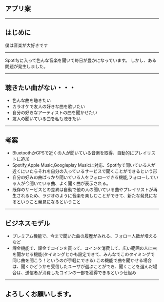## アプリ案

---

## はじめに

僕は音楽が大好きです

---

Spotifyに入って色んな音楽を聞いて毎日が豊かになっています。
しかし、ある問題が発生しました。

---

## 聴きたい曲がない・・・

- 色んな曲を聴きたい
- カラオケで友人の好きな曲を歌いたい
- 自分の好きなアーティストの曲を聞かせたい
- 友人の聞いている曲を私も聴きたい

---

## 考案

- BluetoothかGPSで近くの人が聞いている音楽を取得、自動的にプレイリストに追加
- Spotify,Apple Music,Googleplay Musicに対応、Spotifyで聞いている人が近くにいたらそれを自分の入っているサービスで聞くことができるという形
- 自分の好みの曲ばっかり聞いている人をフォローできる機能,フォローしている人が今聞いている曲、よく聞く曲が表示される。
- 既存のサービスとの差異は自動で他の人の聞いている曲やプレイリストが再生されるため、ラジオのように音楽を楽しむことができて、新たな発見になるということ発見になるということ

---

## ビジネスモデル

- プレミアム機能で、今まで聞いた曲の履歴がみれる、フォロー人数が増えるなど
- 課金機能で、課金でコインを買って、コインを消費して、広い範囲の人に曲を聞かせる機能(タイミングとかも設定できて、みんなでこのタイミングで同じ曲を聞こう！というのが手軽にできる) この機能で曲を聞かせる場合は、聞くかどうかを受信したユーザが選ぶことができ、聞くことを選んだ場合は、送信者が消費したコインの一部を獲得できるという仕組み

---

## よろしくお願いします。

